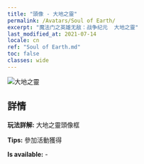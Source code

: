 ```yaml
---
title: "頭像 - 大地之靈"
permalink: /Avatars/Soul of Earth/
excerpt: "魔法门之英雄无敌：战争纪元  大地之靈"
last_modified_at: 2021-07-14
locale: cn
ref: "Soul of Earth.md"
toc: false
classes: wide
---
```

 ![大地之靈](/images/a/avatarFrame_53.png)

## 詳情

 **玩法詳解:** 大地之靈頭像框 

 **Tips:** 參加活動獲得 

 **Is available:**  - 

